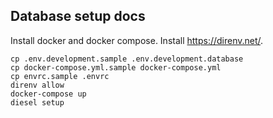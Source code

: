 ## Database setup docs

Install docker and docker compose.
Install https://direnv.net/.

```
cp .env.development.sample .env.development.database
cp docker-compose.yml.sample docker-compose.yml
cp envrc.sample .envrc
direnv allow
docker-compose up
diesel setup
```
